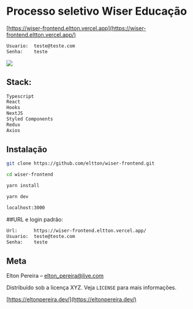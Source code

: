 # Processo seletivo Wiser Educação 


[https://wiser-frontend.eltton.vercel.app](https://wiser-frontend.eltton.vercel.app/) 
```sh
Usuario:  teste@teste.com 
Senha:    teste
```


![](https://wisereducacao.com/images/logo-wiser.png)


## Stack:
```sh
Typescript
React
Hooks
NextJS
Styled Components
Redux
Axios

 ```

## Instalação

```sh
git clone https://github.com/eltton/wiser-frontend.git
```
```sh
cd wiser-frontend
```
```sh
yarn install
```
```sh
yarn dev
```
```sh
localhost:3000
```


##URL e login padrão:
```sh
Url:      https://wiser-frontend.eltton.vercel.app/
Usuario:  teste@teste.com
Senha:    teste
```





## Meta

Elton Pereira – elton_pereira@live.com

Distribuído sob a licença XYZ. Veja `LICENSE` para mais informações.

[https://eltonpereira.dev/](https://eltonpereira.dev/)



[npm-image]: https://img.shields.io/npm/v/datadog-metrics.svg?style=flat-square
[npm-url]: https://npmjs.org/package/datadog-metrics
[npm-downloads]: https://img.shields.io/npm/dm/datadog-metrics.svg?style=flat-square

[travis-image]: https://img.shields.io/travis/dbader/node-datadog-metrics/master.svg?style=flat-square
[travis-url]: https://travis-ci.org/dbader/node-datadog-metrics
[wiki]: https://github.com/seunome/seuprojeto/wiki
